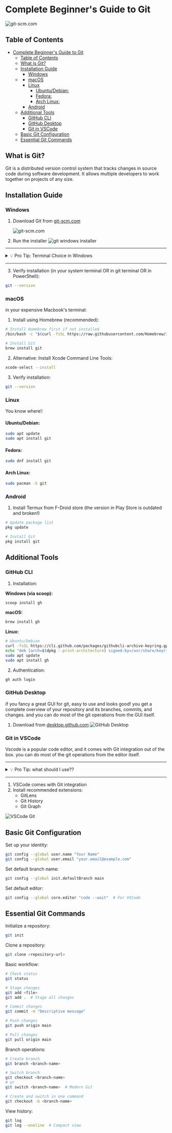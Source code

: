 # Complete Beginner's Guide to Git
![git-scm.com](../knowledge-pills/media/header.png)
## Table of Contents
- [Complete Beginner's Guide to Git](#complete-beginners-guide-to-git)
  - [Table of Contents](#table-of-contents)
  - [What is Git?](#what-is-git)
  - [Installation Guide](#installation-guide)
    - [Windows](#windows)
  - [](#)
    - [macOS](#macos)
    - [Linux](#linux)
      - [Ubuntu/Debian:](#ubuntudebian)
      - [Fedora:](#fedora)
      - [Arch Linux:](#arch-linux)
    - [Android](#android)
  - [Additional Tools](#additional-tools)
    - [GitHub CLI](#github-cli)
    - [GitHub Desktop](#github-desktop)
    - [Git in VSCode](#git-in-vscode)
  - [Basic Git Configuration](#basic-git-configuration)
  - [Essential Git Commands](#essential-git-commands)

## What is Git?

Git is a distributed version control system that tracks changes in source code during software development. It allows multiple developers to work together on projects of any size.

## Installation Guide

### Windows

1. Download Git from [git-scm.com](https://git-scm.com/download/windows)

   ![git-scm.com](../knowledge-pills/media/git-windows.png?version%3D1732291048394)
2. Run the installer
   ![git windows installer](../knowledge-pills/media/git-installer.png)
---
<details>
<summary> 💡 Pro Tip: Terminal Choice in Windows</summary>

> During installation, you'll be asked how to use Git from the command line. You can choose between:
> - Git from the Command Prompt (Windows' default terminal)
> - Git from PowerShell
> - Git from Git Bash (a Unix-like terminal emulator)
> 
> While all options work, this guide uses Git Bash as it provides a consistent Unix-like experience and better compatibility with Git-related commands and scripts.
![gitBash](../knowledge-pills/media/git-terminal-win.png
)
> the installer also adds Git GUI to your system. (but we can do better with GitHub Desktop or VSCode)
> ![git GUI](../knowledge-pills/media/gw2.png)
</details>

---
3. Verify installation (in your system terminal OR in git terminal OR in PowerShell):
```bash
git --version
```



### macOS
in your expensive Macbook's terminal:
1. Install using Homebrew (recommended):
```bash
# Install Homebrew first if not installed
/bin/bash -c "$(curl -fsSL https://raw.githubusercontent.com/Homebrew/install/HEAD/install.sh)"

# Install Git
brew install git
```

2. Alternative: Install Xcode Command Line Tools:
```bash
xcode-select --install
```

3. Verify installation:
```bash
git --version
```

### Linux
You know where!:
#### Ubuntu/Debian:
```bash
sudo apt update
sudo apt install git
```

#### Fedora:
```bash
sudo dnf install git
```

#### Arch Linux:
```bash
sudo pacman -S git
```

### Android

1. Install Termux from F-Droid store (the version in Play Store is outdated and broken!)
```bash
# Update package list
pkg update

# Install Git
pkg install git
```

## Additional Tools

### GitHub CLI

1. Installation:

**Windows (via scoop):**
```bash
scoop install gh
```

**macOS:**
```bash
brew install gh
```

**Linux:**
```bash
# Ubuntu/Debian
curl -fsSL https://cli.github.com/packages/githubcli-archive-keyring.gpg | sudo dd of=/usr/share/keyrings/githubcli-archive-keyring.gpg
echo "deb [arch=$(dpkg --print-architecture) signed-by=/usr/share/keyrings/githubcli-archive-keyring.gpg] https://cli.github.com/packages stable main" | sudo tee /etc/apt/sources.list.d/github-cli.list
sudo apt update
sudo apt install gh
```

2. Authentication:
```bash
gh auth login
```

### GitHub Desktop
if you fancy a great GUI for git, easy to use and looks good! you get a complete overview of your repository and its branches, commits, and changes. and you can do most of the git operations from the GUI itself.

1. Download from [desktop.github.com](https://desktop.github.com)
![GitHub Desktop](../knowledge-pills/media/github-desktop.png)

### Git in VSCode

Vscode is a popular code editor, and it comes with Git integration out of the box. you can do most of the git operations from the editor itself.

---
<details>
<summary> 💡 Pro Tip: what should I use??</summary>

> This, in my opinion, is the best option for beginners, as you can see the changes you made in the code and the changes you made in the git in the same window. PICK THIS! -- Sal
</details>

---

1. VSCode comes with Git integration
2. Install recommended extensions:
   - GitLens
   - Git History
   - Git Graph

![VSCode Git](../knowledge-pills/media/git-vscode.png)
## Basic Git Configuration

Set up your identity:
```bash
git config --global user.name "Your Name"
git config --global user.email "your.email@example.com"
```

Set default branch name:
```bash
git config --global init.defaultBranch main
```

Set default editor:
```bash
git config --global core.editor "code --wait"  # For VSCode
```

## Essential Git Commands

Initialize a repository:
```bash
git init
```

Clone a repository:
```bash
git clone <repository-url>
```

Basic workflow:
```bash
# Check status
git status

# Stage changes
git add <file>
git add .  # Stage all changes

# Commit changes
git commit -m "Descriptive message"

# Push changes
git push origin main

# Pull changes
git pull origin main
```

Branch operations:
```bash
# Create branch
git branch <branch-name>

# Switch branch
git checkout <branch-name>
# or
git switch <branch-name>  # Modern Git

# Create and switch in one command
git checkout -b <branch-name>
```

View history:
```bash
git log
git log --oneline  # Compact view
```
